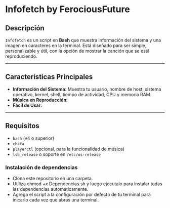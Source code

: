 # Infofetch by FerociousFuture

## Descripción

`Infofetch` es un script en **Bash** que muestra información del sistema y una imagen en caracteres en la terminal. Está diseñado para ser simple, personalizable y útil, con la opción de mostrar la canción que se está reproduciendo.

---

## Características Principales

* **Información del Sistema:** Muestra tu usuario, nombre de host, sistema operativo, kernel, shell, tiempo de actividad, CPU y memoria RAM.
* **Música en Reproducción:** 
* **Fácil de Usar:** 

---

## Requisitos

* `bash` (v4 o superior)
* `chafa`
* `playerctl` (opcional, para la funcionalidad de música)
* `lsb_release` o soporte en `/etc/os-release`

### Instalación de dependencias

* Clona este repositorio en una carpeta.
* Utiliza chmod +x Dependencias.sh y luego ejecutalo para instalar todas las dependencias automaticamente.
* Agrega el script a la configuración por defecto de tu terminal para inicarlo cada vez que abras una terminal.

